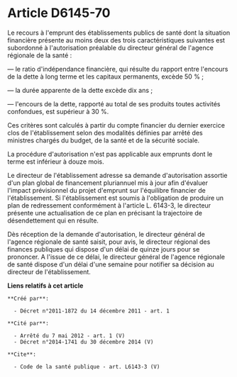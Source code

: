 # Article D6145-70

Le recours à l'emprunt des établissements publics de santé dont la situation financière présente au moins deux des trois
caractéristiques suivantes est subordonné à l'autorisation préalable du directeur général de l'agence régionale de la
santé : 

― le ratio d'indépendance financière, qui résulte du rapport entre l'encours de la dette à long terme et les capitaux
permanents, excède 50 % ; 

― la durée apparente de la dette excède dix ans ; 

― l'encours de la dette, rapporté au total de ses produits toutes activités confondues, est supérieur à 30 %. 

Ces critères sont calculés à partir du compte financier du dernier exercice clos de l'établissement selon des modalités
définies par arrêté des ministres chargés du budget, de la santé et de la sécurité sociale. 

La procédure d'autorisation n'est pas applicable aux emprunts dont le terme est inférieur à douze mois. 

Le directeur de l'établissement adresse sa demande d'autorisation assortie d'un plan global de financement pluriannuel mis à
jour afin d'évaluer l'impact prévisionnel du projet d'emprunt sur l'équilibre financier de l'établissement. Si
l'établissement est soumis à l'obligation de produire un plan de redressement conformément à l'article L. 6143-3, le
directeur présente une actualisation de ce plan en précisant la trajectoire de désendettement qui en résulte. 

Dès réception de la demande d'autorisation, le directeur général de l'agence régionale de santé saisit, pour avis, le
directeur régional des finances publiques qui dispose d'un délai de quinze jours pour se prononcer. A l'issue de ce délai, le
directeur général de l'agence régionale de santé dispose d'un délai d'une semaine pour notifier sa décision au directeur de
l'établissement.

**Liens relatifs à cet article**

	**Créé par**:

	  - Décret n°2011-1872 du 14 décembre 2011 - art. 1

	**Cité par**:

	  - Arrêté du 7 mai 2012 - art. 1 (V)
	  - Décret n°2014-1741 du 30 décembre 2014 (V)

	**Cite**:

	  - Code de la santé publique - art. L6143-3 (V)

